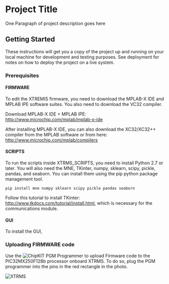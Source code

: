 
# Project Title

One Paragraph of project description goes here

## Getting Started

These instructions will get you a copy of the project up and running on your local machine for development and testing purposes. See deployment for notes on how to deploy the project on a live system.

### Prerequisites
#### FIRMWARE

To edit the XTREMIS firmware, you need to download the MPLAB-X IDE and MPLAB IPE software suites. You also need to download the VC32 compiler.

Download MPLAB-X IDE + MPLAB IPE: http://www.microchip.com/mplab/mplab-x-ide

After installing MPLAB-X IDE, you can also download the XC32/XC32++ compiler from the MPLAB software or from here: http://www.microchip.com/mplab/compilers

#### SCRIPTS

To run the scripts inside XTRMS_SCRIPTS, you need to install Python 2.7 or later. You will also need the MNE, TKinter, numpy, sklearn, scipy, pickle, pandas, and seaborn. You can install them using the pip python package management tool.  

```
pip install mne numpy sklearn scipy pickle pandas seaborn
```
Follow this tutorial to install TKinter: http://www.tkdocs.com/tutorial/install.html, which is necessary for the communications module.

#### GUI
To install the GUI, 

### Uploading FIRMWARE code

Use the ![ChipKIT PGM Programmer](http://chipkit.net/wp-content/uploads/2017/02/chipKIT-Programmer-obl-500-big-500x350.png)
 to upload Firmware code to the PIC32MX250F128b processor onboard XTRMS. To do so, plug the PGM programmer into the pins in the red rectangle in the photo. 
 
 ![XTRMS](https://i.imgur.com/mSIYlfm.jpg)


